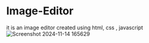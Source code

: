 # Image-Editor
it is an image editor created using html, css , javascript 
![Screenshot 2024-11-14 165629](https://github.com/user-attachments/assets/b1b48f76-24a7-4986-acae-39d7edbea942)


